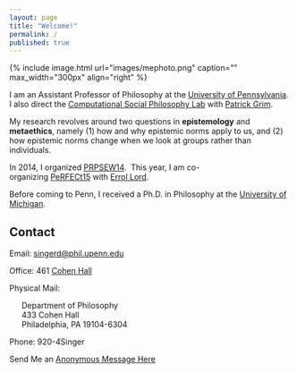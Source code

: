 ```yaml
---
layout: page
title: "Welcome!"
permalink: /
published: true
---
```


{% include image.html url="images/mephoto.png" caption="" max_width="300px" align="right" %}

I am an Assistant Professor of Philosophy at the [University of Pennsylvania](http://philosophy.sas.upenn.edu/). I also direct the [Computational Social Philosophy Lab](/CSPL/) with [Patrick Grim](http://www.pgrim.org/).

My research revolves around two questions in **epistemology** and **metaethics**, namely (1) how and why epistemic norms apply to us, and (2) how epistemic norms change when we look at groups rather than individuals.

In 2014, I organized [PRPSEW14](http://www.phil.upenn.edu/~singerd/PRPSEW14.html).  This year, I am co-organizing [PeRFECt15](http://www.phil.upenn.edu/~singerd/PeRFECt15.html) with [Errol Lord](http://www.errol-lord.com/). 

Before coming to Penn, I received a Ph.D. in Philosophy at the [University of Michigan](http://www.lsa.umich.edu/philosophy/).  


## Contact

<div class="container-fluid">
  <div class="row">
<div class="col-sm-3">
<p>Email: <a href="mailto:singerd@phil.upenn.edu">singerd@phil.upenn.edu</a></p>
</div>

<div class="col-sm-3">
<p>Office: 461 <a href="http://www.facilities.upenn.edu/maps/locations/cohen-hall-claudia">Cohen Hall</a></p>
<p>Physical Mail:
<p style = "padding-left: 22px">Department of Philosophy<br />
433 Cohen Hall<br />
Philadelphia, PA 19104-6304</p></p>
</div>

<div class="col-sm-3">
<p>Phone: 920-4Singer</p>
<p>Send Me an <a href="http://www.danieljsinger.com/anonmessage/">Anonymous Message Here</a></p>
</div>
  </div>
</div>








